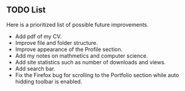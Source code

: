 ## TODO List

Here is a prioritized list of possible future improvements.

- Add pdf of my CV.
- Improve file and folder structure.
- Improve appearance of the Profile section.
- Add my notes on mathmetics and computer science.
- Add site statistics such as number of downloads and views.
- Add search bar.
- Fix the Firefox bug for scrolling to the Portfolio section while auto hidding toolbar is enabled.
